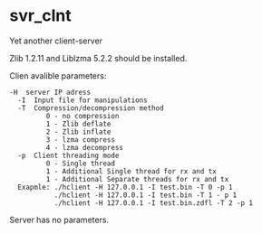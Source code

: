 # svr_clnt
Yet another client-server

Zlib 1.2.11 and Liblzma 5.2.2 should be installed.

Clien avalible parameters:

    -H  server IP adress
	  -I  Input file for manipulations
	  -T  Compression/decompression method
	         0 - no compression
	         1 - Zlib deflate
	         2 - Zlib inflate
			 3 - lzma compress
	         4 - lzma decompress
	  -p  Client threading mode
	         0 - Single thread
	         1 - Additional Single thread for rx and tx
	         1 - Additional Separate threads for rx and tx
	  Exapmle: ./hclient -H 127.0.0.1 -I test.bin -T 0 -p 1
	           ./hclient -H 127.0.0.1 -I test.bin -T 1 - p 1
	           ./hclient -H 127.0.0.1 -I test.bin.zdfl -T 2 -p 1
		   		   
Server has no parameters.

